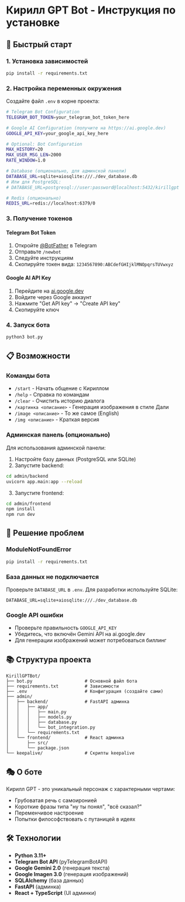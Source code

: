 # Кирилл GPT Bot - Инструкция по установке

## 🚀 Быстрый старт

### 1. Установка зависимостей

```bash
pip install -r requirements.txt
```

### 2. Настройка переменных окружения

Создайте файл `.env` в корне проекта:

```bash
# Telegram Bot Configuration
TELEGRAM_BOT_TOKEN=your_telegram_bot_token_here

# Google AI Configuration (получите на https://ai.google.dev)
GOOGLE_API_KEY=your_google_api_key_here

# Optional: Bot Configuration
MAX_HISTORY=20
MAX_USER_MSG_LEN=2000
RATE_WINDOW=1.0

# Database (опционально, для админской панели)
DATABASE_URL=sqlite+aiosqlite:///./dev_database.db
# Или для PostgreSQL:
# DATABASE_URL=postgresql://user:password@localhost:5432/kirillgpt

# Redis (опционально)
REDIS_URL=redis://localhost:6379/0
```

### 3. Получение токенов

#### Telegram Bot Token
1. Откройте [@BotFather](https://t.me/BotFather) в Telegram
2. Отправьте `/newbot`
3. Следуйте инструкциям
4. Скопируйте токен вида: `1234567890:ABCdefGHIjklMNOpqrsTUVwxyz`

#### Google AI API Key
1. Перейдите на [ai.google.dev](https://ai.google.dev)
2. Войдите через Google аккаунт
3. Нажмите "Get API key" → "Create API key"
4. Скопируйте ключ

### 4. Запуск бота

```bash
python3 bot.py
```

## 📋 Возможности

### Команды бота
- `/start` - Начать общение с Кириллом
- `/help` - Справка по командам
- `/clear` - Очистить историю диалога
- `/картинка <описание>` - Генерация изображения в стиле Дали
- `/image <описание>` - То же самое (English)
- `/img <описание>` - Краткая версия

### Админская панель (опционально)

Для использования админской панели:

1. Настройте базу данных (PostgreSQL или SQLite)
2. Запустите backend:
```bash
cd admin/backend
uvicorn app.main:app --reload
```

3. Запустите frontend:
```bash
cd admin/frontend
npm install
npm run dev
```

## 🔧 Решение проблем

### ModuleNotFoundError
```bash
pip install -r requirements.txt
```

### База данных не подключается
Проверьте `DATABASE_URL` в `.env`. Для разработки используйте SQLite:
```
DATABASE_URL=sqlite+aiosqlite:///./dev_database.db
```

### Google API ошибки
- Проверьте правильность `GOOGLE_API_KEY`
- Убедитесь, что включён Gemini API на ai.google.dev
- Для генерации изображений может потребоваться биллинг

## 📚 Структура проекта

```
KirillGPTBot/
├── bot.py                    # Основной файл бота
├── requirements.txt          # Зависимости
├── .env                      # Конфигурация (создайте сами)
├── admin/
│   ├── backend/              # FastAPI админка
│   │   ├── app/
│   │   │   ├── main.py
│   │   │   ├── models.py
│   │   │   ├── database.py
│   │   │   └── bot_integration.py
│   │   └── requirements.txt
│   └── frontend/             # React админка
│       ├── src/
│       └── package.json
└── keepalive/                # Скрипты keepalive
```

## 🎭 О боте

Кирилл GPT - это уникальный персонаж с характерными чертами:
- Грубоватая речь с самоиронией
- Короткие фразы типа "ну ты понял", "всё сказал?"
- Переменчивое настроение
- Попытки философствовать с путаницей в идеях

## 🛠️ Технологии

- **Python 3.11+**
- **Telegram Bot API** (pyTelegramBotAPI)
- **Google Gemini 2.0** (генерация текста)
- **Google Imagen 3.0** (генерация изображений)
- **SQLAlchemy** (база данных)
- **FastAPI** (админка)
- **React + TypeScript** (UI админки)

